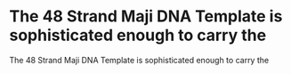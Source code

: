 # The 48 Strand Maji DNA Template is sophisticated enough to carry the

The 48 Strand Maji DNA Template is sophisticated enough to carry the